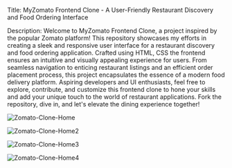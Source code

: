 Title: MyZomato Frontend Clone - A User-Friendly Restaurant Discovery and Food Ordering Interface

Description: Welcome to MyZomato Frontend Clone, a project inspired by the popular Zomato platform! This repository showcases my efforts in creating a sleek and responsive user interface for a restaurant discovery and food ordering application. Crafted using HTML, CSS the frontend ensures an intuitive and visually appealing experience for users. From seamless navigation to enticing restaurant listings and an efficient order placement process, this project encapsulates the essence of a modern food delivery platform. Aspiring developers and UI enthusiasts, feel free to explore, contribute, and customize this frontend clone to hone your skills and add your unique touch to the world of restaurant applications. Fork the repository, dive in, and let's elevate the dining experience together!


![Zomato-Clone-Home](https://github.com/anmolkamble7/Zomato_Clone_Frontend_Project/assets/157481921/d39d2db5-b5e9-4f07-9d9a-63af3ff6de8d)

![Zomato-Clone-Home2](https://github.com/anmolkamble7/Zomato_Clone_Frontend_Project/assets/157481921/4f07875f-cbcf-4c60-8fc3-b630eb302f3c)

![Zomato-Clone-Home3](https://github.com/anmolkamble7/Zomato_Clone_Frontend_Project/assets/157481921/5445ccef-c378-4f3d-9c31-0a8a508722f1)

![Zomato-Clone-Home4](https://github.com/anmolkamble7/Zomato_Clone_Frontend_Project/assets/157481921/e7486f70-8db4-4049-88d5-8d237d1fc596)








